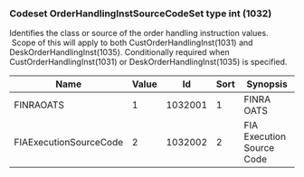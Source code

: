 ### Codeset OrderHandlingInstSourceCodeSet type int (1032)

Identifies the class or source of the order handling instruction values.  Scope of this will apply to both CustOrderHandlingInst(1031) and DeskOrderHandlingInst(1035).
Conditionally required when CustOrderHandlingInst(1031) or DeskOrderHandlingInst(1035) is specified.

| Name                   | Value | Id      | Sort | Synopsis                  |
|------------------------|-------|---------|------|---------------------------|
| FINRAOATS              | 1     | 1032001 | 1    | FINRA OATS                |
| FIAExecutionSourceCode | 2     | 1032002 | 2    | FIA Execution Source Code |

